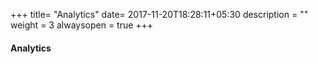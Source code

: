 +++
title= "Analytics"
date= 2017-11-20T18:28:11+05:30
description = ""
weight = 3
alwaysopen = true
+++

#### Analytics
